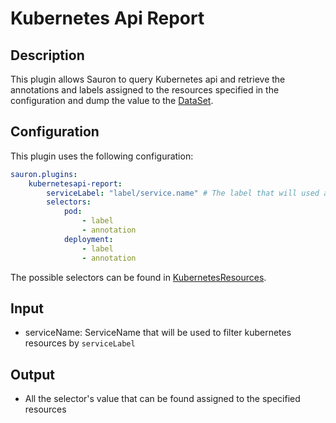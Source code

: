 # Kubernetes Api Report

## Description

This plugin allows Sauron to query Kubernetes api and retrieve the annotations and labels assigned
to the resources specified in the configuration and dump the value to the 
[DataSet](https://stash.intapps.it/projects/SAUR/repos/sauron-core/browse/src/main/java/com/freenow/sauron/model/DataSet.java).

## Configuration

This plugin uses the following configuration:

```yaml
sauron.plugins:
    kubernetesapi-report:
        serviceLabel: "label/service.name" # The label that will used as a selector to find the resource by serviceName
        selectors:
            pod:
                - label
                - annotation
            deployment:
                - label
                - annotation
```

The possible selectors can be found in
[KubernetesResources](https://stash.intapps.it/projects/SAUR/repos/kubernetesapi-report/browse/src/main/java/com/freenow/sauron/plugins/KubernetesResources.java).

## Input

- serviceName: ServiceName that will be used to filter kubernetes resources by `serviceLabel`

## Output

- All the selector's value that can be found assigned to the specified resources